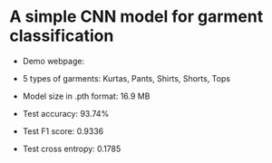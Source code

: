 # A simple CNN model for garment classification

- Demo webpage: [](https://garmentiq.ly.gd.edu.kg/lygitdata/classification/demo.html)

- 5 types of garments: Kurtas, Pants, Shirts, Shorts, Tops

- Model size in .pth format: 16.9 MB

- Test accuracy: 93.74%

- Test F1 score: 0.9336

- Test cross entropy: 0.1785

